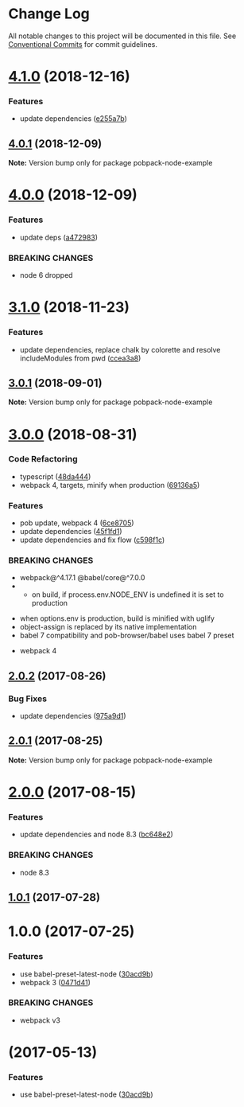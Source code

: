 # Change Log

All notable changes to this project will be documented in this file.
See [Conventional Commits](https://conventionalcommits.org) for commit guidelines.

# [4.1.0](https://github.com/christophehurpeau/pobpack/compare/pobpack-node-example@4.0.1...pobpack-node-example@4.1.0) (2018-12-16)


### Features

* update dependencies ([e255a7b](https://github.com/christophehurpeau/pobpack/commit/e255a7b))





## [4.0.1](https://github.com/christophehurpeau/pobpack/compare/pobpack-node-example@4.0.0...pobpack-node-example@4.0.1) (2018-12-09)

**Note:** Version bump only for package pobpack-node-example





# [4.0.0](https://github.com/christophehurpeau/pobpack/compare/pobpack-node-example@3.1.0...pobpack-node-example@4.0.0) (2018-12-09)


### Features

* update deps ([a472983](https://github.com/christophehurpeau/pobpack/commit/a472983))


### BREAKING CHANGES

* node 6 dropped





# [3.1.0](https://github.com/christophehurpeau/pobpack/compare/pobpack-node-example@3.0.1...pobpack-node-example@3.1.0) (2018-11-23)


### Features

* update dependencies, replace chalk by colorette and resolve includeModules from pwd ([ccea3a8](https://github.com/christophehurpeau/pobpack/commit/ccea3a8))





<a name="3.0.1"></a>
## [3.0.1](https://github.com/christophehurpeau/pobpack/compare/pobpack-node-example@3.0.0...pobpack-node-example@3.0.1) (2018-09-01)

**Note:** Version bump only for package pobpack-node-example





<a name="3.0.0"></a>
# [3.0.0](https://github.com/christophehurpeau/pobpack/compare/pobpack-node-example@2.0.2...pobpack-node-example@3.0.0) (2018-08-31)


### Code Refactoring

* typescript ([48da444](https://github.com/christophehurpeau/pobpack/commit/48da444))
* webpack 4, targets, minify when production ([69136a5](https://github.com/christophehurpeau/pobpack/commit/69136a5))


### Features

* pob update, webpack 4 ([6ce8705](https://github.com/christophehurpeau/pobpack/commit/6ce8705))
* update dependencies ([45f1fd1](https://github.com/christophehurpeau/pobpack/commit/45f1fd1))
* update dependencies and fix flow ([c598f1c](https://github.com/christophehurpeau/pobpack/commit/c598f1c))


### BREAKING CHANGES

* webpack@^4.17.1 @babel/core@^7.0.0
* - on build, if process.env.NODE_ENV is undefined it is set to production
- when options.env is production, build is minified with uglify
- object-assign is replaced by its native implementation
- babel 7 compatibility and pob-browser/babel uses babel 7 preset
* webpack 4





<a name="2.0.2"></a>
## [2.0.2](https://github.com/christophehurpeau/pobpack/compare/pobpack-node-example@2.0.1...pobpack-node-example@2.0.2) (2017-08-26)


### Bug Fixes

* update dependencies ([975a9d1](https://github.com/christophehurpeau/pobpack/commit/975a9d1))




<a name="2.0.1"></a>
## [2.0.1](https://github.com/christophehurpeau/pobpack/compare/pobpack-node-example@2.0.0...pobpack-node-example@2.0.1) (2017-08-25)




**Note:** Version bump only for package pobpack-node-example

<a name="2.0.0"></a>
# [2.0.0](https://github.com/christophehurpeau/pobpack/compare/pobpack-node-example@1.0.1...pobpack-node-example@2.0.0) (2017-08-15)


### Features

* update dependencies and node 8.3 ([bc648e2](https://github.com/christophehurpeau/pobpack/commit/bc648e2))


### BREAKING CHANGES

* node 8.3




<a name="1.0.1"></a>
## [1.0.1](https://github.com/christophehurpeau/pobpack/compare/pobpack-node-example@1.0.0...pobpack-node-example@1.0.1) (2017-07-28)




<a name="1.0.0"></a>
# 1.0.0 (2017-07-25)


### Features

* use babel-preset-latest-node ([30acd9b](https://github.com/christophehurpeau/pobpack/commit/30acd9b))
* webpack 3 ([0471d41](https://github.com/christophehurpeau/pobpack/commit/0471d41))


### BREAKING CHANGES

* webpack v3




<a name=""></a>
#  (2017-05-13)


### Features

* use babel-preset-latest-node ([30acd9b](https://github.com/christophehurpeau/pobpack/commit/30acd9b))
